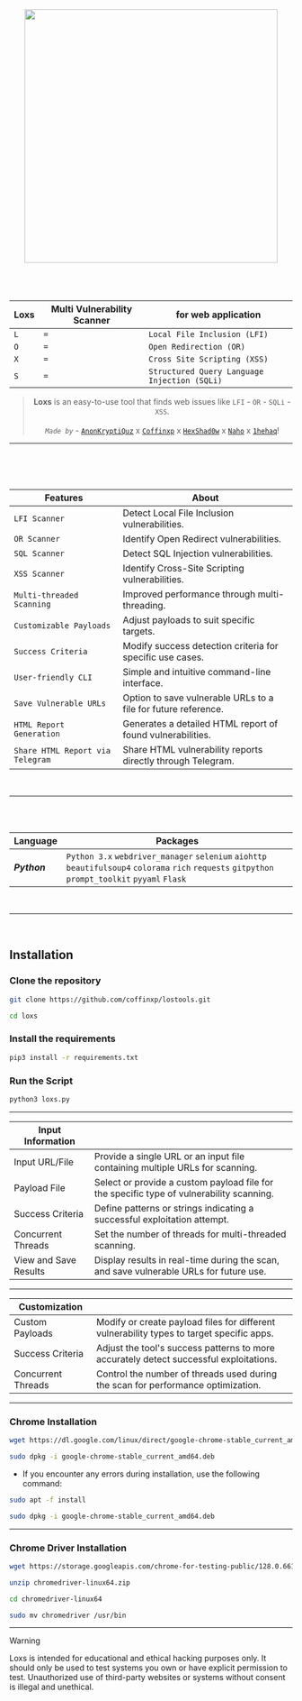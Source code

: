 <div align="center">
   <a href="https://github.com/1hehaq/loxs"><img src="https://github.com/user-attachments/assets/efac87ca-429f-4f7a-b35c-b4c6946b691b" hight="225" width="450" align="center"/></a>
</div>

<br>
<br>
<br>

<div align="center">
   
|Loxs|Multi Vulnerability Scanner|for web application|
|----------------|--------------|-------------|
| `L`| `=`| `Local File Inclusion (LFI)`|
| `O`| `=`| `Open Redirection (OR)`|
| `X`| `=`| `Cross Site Scripting (XSS)`|
| `S`| `=`| `Structured Query Language Injection (SQLi)`|

> **Loxs** is an easy-to-use tool that finds web issues like `LFI` - `OR` - `SQLi` - `XSS`. <br><br> *`Made by`* - [`AnonKryptiQuz`](https://github.com/AnonKryptiQuz) x [`Coffinxp`](https://github.com/coffinxp) x [`HexShad0w`](https://github.com/HexShad0w) x [`Naho`](https://github.com/Naho666) x [`1hehaq`](https://github.com/1hehaq)!

</div>

<hr>

<br>
<br>
<br>


| Features                          | About                                                                       |
|-----------------------------------|-----------------------------------------------------------------------------|
| `LFI Scanner`                     | Detect Local File Inclusion vulnerabilities.                                |
| `OR Scanner`                      | Identify Open Redirect vulnerabilities.                                     |
| `SQL Scanner`                     | Detect SQL Injection vulnerabilities.                                       |
| `XSS Scanner`                     | Identify Cross-Site Scripting vulnerabilities.                              |
| `Multi-threaded Scanning`         | Improved performance through multi-threading.                               |
| `Customizable Payloads`           | Adjust payloads to suit specific targets.                                   |
| `Success Criteria`                | Modify success detection criteria for specific use cases.                   |
| `User-friendly CLI`               | Simple and intuitive command-line interface.                                |
| `Save Vulnerable URLs`            | Option to save vulnerable URLs to a file for future reference.              |
| `HTML Report Generation`          | Generates a detailed HTML report of found vulnerabilities.                  |
| `Share HTML Report via Telegram`  | Share HTML vulnerability reports directly through Telegram.                 |

<br>
<hr>
<br>
<br>

| Language                          | Packages                                                                    |
|-----------------------------------|-----------------------------------------------------------------------------|
| ***Python***| `Python 3.x` `webdriver_manager` `selenium` `aiohttp` `beautifulsoup4` `colorama` `rich` `requests` `gitpython` `prompt_toolkit` `pyyaml` `Flask`|

<br>
<hr>
<br>

## Installation

### Clone the repository

```bash
git clone https://github.com/coffinxp/lostools.git
```
```bash
cd loxs
```

### Install the requirements

```bash
pip3 install -r requirements.txt
```
### Run the Script

```bash
python3 loxs.py
```
<!-- to update the tool to the latest version
```bash
just edit the config.yml file with your tool directory
after pressing 5 and exiting from the tool run the tool again it will run with an updated version
``` -->

----

| Input Information         |                                                                                         |
|---------------------------|-----------------------------------------------------------------------------------------|
| Input URL/File            | Provide a single URL or an input file containing multiple URLs for scanning.            |
| Payload File              | Select or provide a custom payload file for the specific type of vulnerability scanning.|
| Success Criteria          | Define patterns or strings indicating a successful exploitation attempt.                |
| Concurrent Threads        | Set the number of threads for multi-threaded scanning.                                  |
| View and Save Results     | Display results in real-time during the scan, and save vulnerable URLs for future use.  |

----

| Customization              |                                                                                          |
|----------------------------|------------------------------------------------------------------------------------------|
| Custom Payloads            | Modify or create payload files for different vulnerability types to target specific apps.|
| Success Criteria           | Adjust the tool's success patterns to more accurately detect successful exploitations.   |
| Concurrent Threads         | Control the number of threads used during the scan for performance optimization.         |


----

### Chrome Installation

```bash
wget https://dl.google.com/linux/direct/google-chrome-stable_current_amd64.deb
```

```bash
sudo dpkg -i google-chrome-stable_current_amd64.deb
```

- If you encounter any errors during installation, use the following command:

```bash
sudo apt -f install
```

```bash
sudo dpkg -i google-chrome-stable_current_amd64.deb
```

----

### Chrome Driver Installation

```bash
wget https://storage.googleapis.com/chrome-for-testing-public/128.0.6613.119/linux64/chromedriver-linux64.zip
```
```bash
unzip chromedriver-linux64.zip
```
```bash
cd chromedriver-linux64 
```
```bash
sudo mv chromedriver /usr/bin
```
<hr>

> [!WARNING]  
> Loxs is intended for educational and ethical hacking purposes only. It should only be used to test systems you own or have explicit permission to test. Unauthorized use of third-party websites or systems without consent is illegal and unethical.
